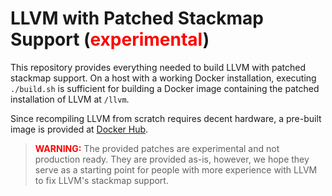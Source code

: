 # LLVM with Patched Stackmap Support (<b><span style="color:red">experimental</span></b>)
This repository provides everything needed to build LLVM with patched stackmap support. On a host with a working Docker installation, executing `./build.sh` is sufficient for building a Docker image containing the patched installation of LLVM at `/llvm`.

Since recompiling LLVM from scratch requires decent hardware, a pre-built image is provided at [Docker Hub](https://hub.docker.com/repository/docker/nbars/fuzztruction-llvm_debug).


> <b><span style="color:red">WARNING:</span></b> The provided patches are experimental and not production ready. They are provided as-is, however, we hope they serve as a starting point for people with more experience with LLVM to fix LLVM's stackmap support.
